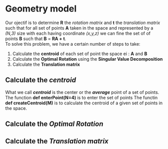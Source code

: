 # Geometry model 
Our ojectif is to determine **R** the *rotation matrix* and **t**
the *translation matrix* such that for all set of points **A** 
taken in the space and represented by a *(N,3)* size with each
having coordinate *(x,y,z)* we can fine the set of of points **B**
such that **B** = **RA + t**.  
To solve this problem, we have a certain number of steps to take:  
1. Calculate the **centroid** of each set of point the space 
ei : **A** and **B**
2. Calculate the **Optimal Rotation** using the **Singular Value
Decomposition**
3. Calculate the **Translation matrix**  

## Calculate the *centroid*
What we call ***centroid*** is the center or the ***average***
point of a set of points.  
The function **def enterPoint(N=4)** is to enter the set of points
The functin **def createCentroid(M)** is to calculate the centroid of a
given set of points in the space.

## Calculate the *Optimal Rotation*
$$ $$
## Calculate the *Translation matrix*

